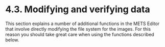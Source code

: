 # 4.3. Modifying and verifying data

This section explains a number of additional functions in the METS Editor that involve directly modifying the file system for the images. For this reason you should take great care when using the functions described below.


